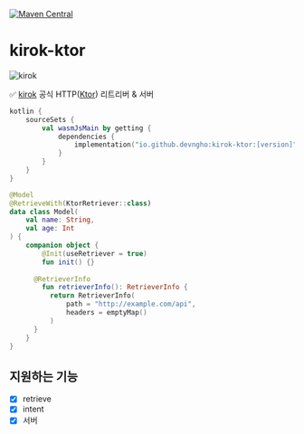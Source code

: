 [![Maven Central](https://maven-badges.herokuapp.com/maven-central/io.github.devngho/kirok-svelte-binding/badge.svg)](https://maven-badges.herokuapp.com/maven-central/io.github.devngho/kirok-svelte-binding)

# kirok-ktor

![kirok](https://kirok.nghodev.com/favicon.png)

✅ [kirok](https://github.com/devngho/kirok) 공식 HTTP([Ktor](https://ktor.io)) 리트리버 & 서버

```kts
kotlin {
    sourceSets {
        val wasmJsMain by getting {
            dependencies {
                implementation("io.github.devngho:kirok-ktor:[version]")
            }
        }
    }
}
```

```kotlin
@Model
@RetrieveWith(KtorRetriever::class)
data class Model(
    val name: String,
    val age: Int
) {
    companion object {
        @Init(useRetriever = true)
        fun init() {}
      
      @RetrieverInfo
        fun retrieverInfo(): RetrieverInfo {
          return RetrieverInfo(
              path = "http://example.com/api",
              headers = emptyMap()
          )
      }
    }
}
```

## 지원하는 기능

- [x] retrieve
- [x] intent
- [x] 서버